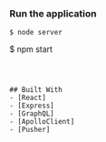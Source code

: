### Run the application

```
$ node server
```

\$ npm start

```



## Built With
- [React]
- [Express]
- [GraphQL]
- [ApolloClient]
- [Pusher]
```
